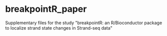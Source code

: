 # breakpointR_paper
Supplementary files for the study "breakpointR: an R/Bioconductor package to localize strand state changes in Strand-seq data"
